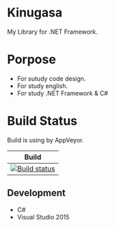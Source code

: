 # Kinugasa

My Library for .NET Framework.

# Porpose
* For sutudy code design.
* For study english.
* For study .NET Framework & C#

# Build Status

Build is using by AppVeyor.

|Build|
|---|
|[![Build status](https://ci.appveyor.com/api/projects/status/mk3thjjapkd1u444/branch/master?svg=true)](https://ci.appveyor.com/project/YoshinoriN/kinugasa)


## Development
* C#
* Visual Studio 2015
